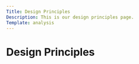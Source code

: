 ```yaml
---
Title: Design Principles
Description: This is our design principles page.
Template: analysis
---
```


# Design Principles
